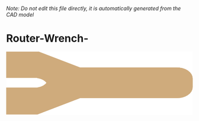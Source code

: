 ###### Note: Do not edit this file directly, it is automatically generated from the CAD model

# Router-Wrench-

![](/project.svg)

